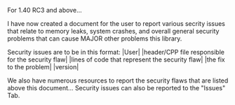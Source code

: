 For 1.40 RC3 and above...

I have now created a document for the user to report various secrity issues that relate to memory leaks, system crashes, and overall general security problems that can cause MAJOR other problems
this library.  

Security issues are to be in this format:
|User| |header/CPP file responsible for the security flaw| |lines of code that represent the security flaw| |the fix to the problem| |version|

We also have numerous resources to report the security flaws that are listed above this document...
Security issues can also be reported to the "Issues" Tab.  
